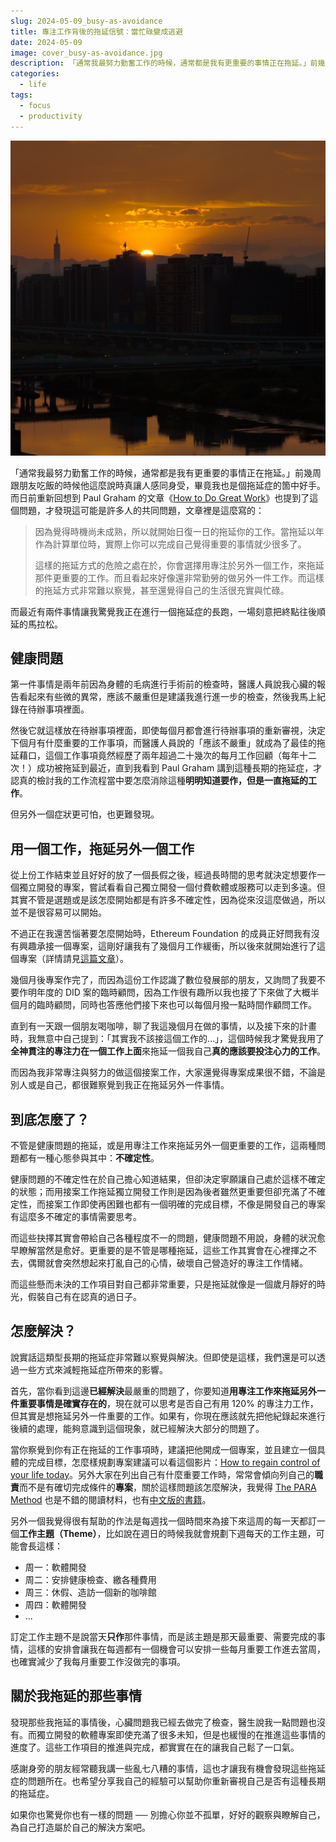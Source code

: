 ```yaml
---
slug: 2024-05-09_busy-as-avoidance
title: 專注工作背後的拖延信號：當忙碌變成逃避
date: 2024-05-09
image: cover_busy-as-avoidance.jpg
description: 「通常我最努力勤奮工作的時候，通常都是我有更重要的事情正在拖延。」前幾周跟一個朋友吃飯的時候他這麼說時真讓人感同身受，畢竟我也是個拖延症的箇中好手。而日前重新回想到 Paul Graham 的文章《How to Do Great Work》也提到了這個問題，才發現這可能是許多人的共同問題。
categories:
  - life
tags:
  - focus
  - productivity
---
```


![cover](./cover_busy-as-avoidance.jpg)

「通常我最努力勤奮工作的時候，通常都是我有更重要的事情正在拖延。」前幾周跟朋友吃飯的時候他這麼說時真讓人感同身受，畢竟我也是個拖延症的箇中好手。而日前重新回想到 Paul Graham 的文章《[How to Do Great Work](https://paulgraham.com/greatwork.html)》也提到了這個問題，才發現這可能是許多人的共同問題，文章裡是這麼寫的：

> 因為覺得時機尚未成熟，所以就開始日復一日的拖延你的工作。當拖延以年作為計算單位時，實際上你可以完成自己覺得重要的事情就少很多了。
>
> 這樣的拖延方式的危險之處在於，你會選擇用專注於另外一個工作，來拖延那件更重要的工作。而且看起來好像還非常勤勞的做另外一件工作。而這樣的拖延方式非常難以察覺，甚至還覺得自己的生活很充實與忙碌。

而最近有兩件事情讓我驚覺我正在進行一個拖延症的長跑，一場刻意把終點往後順延的馬拉松。

## 健康問題
第一件事情是兩年前因為身體的毛病進行手術前的檢查時，醫護人員說我心臟的報告看起來有些微的異常，應該不嚴重但是建議我進行進一步的檢查，然後我馬上紀錄在待辦事項裡面。

然後它就這樣放在待辦事項裡面，即使每個月都會進行待辦事項的重新審視，決定下個月有什麼重要的工作事項，而醫護人員說的「應該不嚴重」就成為了最佳的拖延藉口，這個工作事項竟然經歷了兩年超過二十幾次的每月工作回顧（每年十二次！）成功被拖延到最近，直到我看到 Paul Graham 講到這種長期的拖延症，才認真的檢討我的工作流程當中要怎麼消除這種**明明知道要作，但是一直拖延的工作**。

但另外一個症狀更可怕，也更難發現。
## 用一個工作，拖延另外一個工作
從上份工作結束並且好好的放了一個長假之後，經過長時間的思考就決定想要作一個獨立開發的專案，嘗試看看自己獨立開發一個付費軟體或服務可以走到多遠。但其實不管是選題或是該怎麼開始都是有許多不確定性，因為從來沒這麼做過，所以並不是很容易可以開始。

不過正在我還苦惱著要怎麼開始時，Ethereum Foundation 的成員正好問我有沒有興趣承接一個專案，這剛好讓我有了幾個月工作緩衝，所以後來就開始進行了這個專案（詳情請見[這篇文章](https://yurenju.blog/posts/2024-02-04_taiwan-digital-id-privacy-first/)）。

幾個月後專案作完了，而因為這份工作認識了數位發展部的朋友，又詢問了我要不要作明年度的 DID 案的臨時顧問，因為工作很有趣所以我也接了下來做了大概半個月的臨時顧問，同時也答應他們接下來也可以每個月撥一點時間作顧問工作。

直到有一天跟一個朋友喝咖啡，聊了我這幾個月在做的事情，以及接下來的計畫時，我無意中自己提到：「其實我不該接這個工作的…」，這個時候我才驚覺我用了**全神貫注的專注力在一個工作上面**來拖延一個我自己**真的應該要投注心力的工作**。

而因為我非常專注與努力的做這個接案工作，大家還覺得專案成果很不錯，不論是別人或是自己，都很難察覺到我正在拖延另外一件事情。

## 到底怎麼了？
不管是健康問題的拖延，或是用專注工作來拖延另外一個更重要的工作，這兩種問題都有一種心態參與其中：**不確定性**。

健康問題的不確定性在於自己擔心知道結果，但卻決定寧願讓自己處於這樣不確定的狀態；而用接案工作拖延獨立開發工作則是因為後者雖然更重要但卻充滿了不確定性，而接案工作即使再困難也都有一個明確的完成目標，不像是開發自己的專案有這麼多不確定的事情需要思考。

而這些抉擇其實會帶給自己各種程度不一的問題，健康問題不用說，身體的狀況愈早瞭解當然是愈好。更重要的是不管是哪種拖延，這些工作其實會在心裡揮之不去，偶爾就會突然想起來打亂自己的心情，破壞自己營造好的專注工作情緒。

而這些懸而未決的工作項目對自己都非常重要，只是拖延就像是一個歲月靜好的時光，假裝自己有在認真的過日子。
## 怎麼解決？
說實話這類型長期的拖延症非常難以察覺與解決。但即使是這樣，我們還是可以透過一些方式來減輕拖延症所帶來的影響。

首先，當你看到這邊**已經解決**最嚴重的問題了，你要知道**用專注工作來拖延另外一件重要事情是確實存在的**，現在就可以思考是否自己有用 120% 的專注力工作，但其實是想拖延另外一件重要的工作。如果有，你現在應該就先把他紀錄起來進行後續的處理，能夠意識到這個現象，就已經解決大部分的問題了。

當你察覺到你有正在拖延的工作事項時，建議把他開成一個專案，並且建立一個具體的完成目標，怎麼樣規劃專案建議可以看這個影片：[How to regain control of your life today](https://www.youtube.com/watch?v=inPnvN6PyLg)。另外大家在列出自己有什麼重要工作時，常常會傾向列自己的**職責**而不是有確切完成條件的**專案**，關於這樣問題該怎麼解決，我覺得 [The PARA Method](https://fortelabs.com/blog/para/) 也是不錯的閱讀材料，也有[中文版的書籍](https://www.kobo.com/tw/zh/ebook/para-10)。

另外一個我覺得很有幫助的作法是每週找一個時間來為接下來這周的每一天都訂一個**工作主題（Theme）**，比如說在週日的時候我就會規劃下週每天的工作主題，可能會長這樣：
- 周一：軟體開發
- 周二：安排健康檢查、繳各種費用
- 周三：休假、造訪一個新的咖啡館
- 周四：軟體開發
- ...

訂定工作主題不是說當天**只作**那件事情，而是該主題是那天最重要、需要完成的事情，這樣的安排會讓我在每週都有一個機會可以安排一些每月重要工作進去當周，也確實減少了我每月重要工作沒做完的事項。

## 關於我拖延的那些事情
發現那些我拖延的事情後，心臟問題我已經去做完了檢查，醫生說我一點問題也沒有。而獨立開發的軟體專案即使充滿了很多未知，但是也緩慢的在推進這些事情的進度了。這些工作項目的推進與完成，都實實在在的讓我自己鬆了一口氣。

感謝身旁的朋友經常聽我講一些亂七八糟的事情，這也才讓我有機會發現這些拖延症的問題所在。也希望分享我自己的經驗可以幫助你重新審視自己是否有這種長期的拖延症。

如果你也驚覺你也有一樣的問題 ── 別擔心你並不孤單，好好的觀察與瞭解自己，為自己打造屬於自己的解決方案吧。

